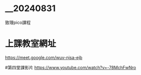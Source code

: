 # __20240831
致理pico課程

# 上課教室網址
https://meet.google.com/wuv-njsa-ejb

#第四堂課影片
https://www.youtube.com/watch?v=-78MchFwNro
